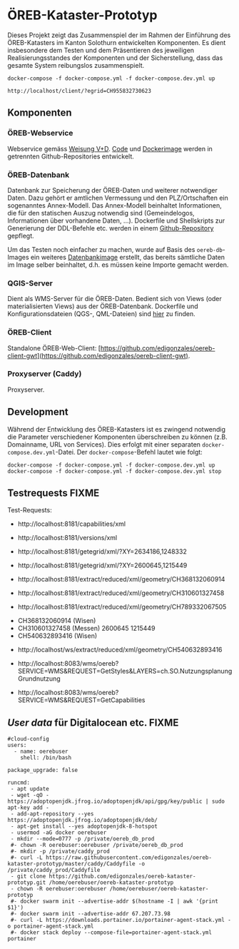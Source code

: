# ÖREB-Kataster-Prototyp
Dieses Projekt zeigt das Zusammenspiel der im Rahmen der Einführung des ÖREB-Katasters im Kanton Solothurn entwickelten Komponenten. Es dient insbesondere dem Testen und dem Präsentieren des jeweiligen Realisierungsstandes der Komponenten und der Sicherstellung, dass das gesamte System reibungslos zusammenspielt.

```
docker-compose -f docker-compose.yml -f docker-compose.dev.yml up
```

```
http://localhost/client/?egrid=CH955832730623
```

## Komponenten
### ÖREB-Webservice
Webservice gemäss [Weisung V+D](https://www.cadastre.ch/content/cadastre-internet/de/manual-oereb/publication/instruction.download/cadastre-internet/de/documents/oereb-weisungen/OEREB-XML-Aufruf_de.pdf). [Code](https://github.com/claeis/oereb-web-service) und [Dockerimage](https://github.com/sogis/oereb-web-service-docker) werden in getrennten Github-Repositories entwickelt. 

### ÖREB-Datenbank
Datenbank zur Speicherung der ÖREB-Daten und weiterer notwendiger Daten. Dazu gehört er amtlichen Vermessung und den PLZ/Ortschaften ein sogenanntes Annex-Modell. Das Annex-Modell beinhaltet Informationen, die für den statischen Auszug notwendig sind (Gemeindelogos, Informationen über vorhandene Daten, ...). Dockerfile und Shellskripts zur Generierung der DDL-Befehle etc. werden in einem [Github-Repository](https://github.com/sogis/oereb-db) gepflegt.

Um das Testen noch einfacher zu machen, wurde auf Basis des `oereb-db`-Images ein weiteres [Datenbankimage](https://cloud.docker.com/u/sogis/repository/docker/sogis/oereb-db-data) erstellt, das bereits sämtliche Daten im Image selber beinhaltet, d.h. es müssen keine Importe gemacht werden.

### QGIS-Server
Dient als WMS-Server für die ÖREB-Daten. Bedient sich von Views (oder materialisierten Views) aus der ÖREB-Datenbank. Dockerfile und Konfigurationsdateien (QGS-, QML-Dateien) sind [hier](https://github.com/sogis/oereb-wms) zu finden.

### ÖREB-Client
Standalone ÖREB-Web-Client: [https://github.com/edigonzales/oereb-client-gwt](https://github.com/edigonzales/oereb-client-gwt). 

### Proxyserver (Caddy)
Proxyserver.

## Development
Während der Entwicklung des ÖREB-Katasters ist es zwingend notwendig die Parameter verschiedener Komponenten überschreiben zu können (z.B. Domainname, URL von Services). Dies erfolgt mit einer separaten `docker-compose.dev.yml`-Datei. Der `docker-compose`-Befehl lautet wie folgt:

```
docker-compose -f docker-compose.yml -f docker-compose.dev.yml up
docker-compose -f docker-compose.yml -f docker-compose.dev.yml stop
```

## Testrequests FIXME

Test-Requests:
- http://localhost:8181/capabilities/xml
- http://localhost:8181/versions/xml

- http://localhost:8181/getegrid/xml/?XY=2634186,1248332 
- http://localhost:8181/getegrid/xml/?XY=2600645,1215449 
- http://localhost:8181/extract/reduced/xml/geometry/CH368132060914
- http://localhost:8181/extract/reduced/xml/geometry/CH310601327458
- http://localhost:8181/extract/reduced/xml/geometry/CH789332067505

* CH368132060914 (Wisen)  
* CH310601327458 (Messen) 2600645 1215449
* CH540632893416 (Wisen)

- http://localhost/ws/extract/reduced/xml/geometry/CH540632893416

- http://localhost:8083/wms/oereb?SERVICE=WMS&REQUEST=GetStyles&LAYERS=ch.SO.NutzungsplanungGrundnutzung
- http://localhost:8083/wms/oereb?SERVICE=WMS&REQUEST=GetCapabilities


## _User data_ für Digitalocean etc. FIXME
```
#cloud-config
users:
  - name: oerebuser
    shell: /bin/bash

package_upgrade: false

runcmd:
 - apt update
 - wget -qO - https://adoptopenjdk.jfrog.io/adoptopenjdk/api/gpg/key/public | sudo apt-key add -
 - add-apt-repository --yes https://adoptopenjdk.jfrog.io/adoptopenjdk/deb/
 - apt-get install --yes adoptopenjdk-8-hotspot
 - usermod -aG docker oerebuser 
 - mkdir --mode=0777 -p /private/oereb_db_prod
 #- chown -R oerebuser:oerebuser /private/oereb_db_prod
 #- mkdir -p /private/caddy_prod
 #- curl -L https://raw.githubusercontent.com/edigonzales/oereb-kataster-prototyp/master/caddy/Caddyfile -o /private/caddy_prod/Caddyfile
 - git clone https://github.com/edigonzales/oereb-kataster-prototyp.git /home/oerebuser/oereb-kataster-prototyp
 - chown -R oerebuser:oerebuser /home/oerebuser/oereb-kataster-prototyp
 #- docker swarm init --advertise-addr $(hostname -I | awk '{print $1}')
 #- docker swarm init --advertise-addr 67.207.73.98
 #- curl -L https://downloads.portainer.io/portainer-agent-stack.yml -o portainer-agent-stack.yml
 #- docker stack deploy --compose-file=portainer-agent-stack.yml portainer 
```
